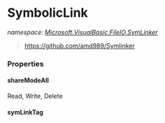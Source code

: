 ﻿# SymbolicLink
_namespace: [Microsoft.VisualBasic.FileIO.SymLinker](./index.md)_



> https://github.com/amd989/Symlinker



### Properties

#### shareModeAll
Read, Write, Delete
#### symLinkTag

